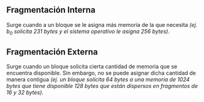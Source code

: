 ## Fragmentación Interna
Surge cuando a un bloque se le asigna más memoria de la que necesita *(ej. $b_0$ solicita 231 bytes y el sistema operativo le asigna 256 bytes)*.

## Fragmentación Externa
Surge cuando un bloque solicita cierta cantidad de memoria que se encuentra disponible. Sin embargo, no se puede asignar dicha cantidad de manera contigua *(ej. un bloque solicita 64 bytes a una memoria de 1024 bytes que tiene disponible 128 bytes que están dispersos en fragmentos de 16 y 32 bytes)*.

